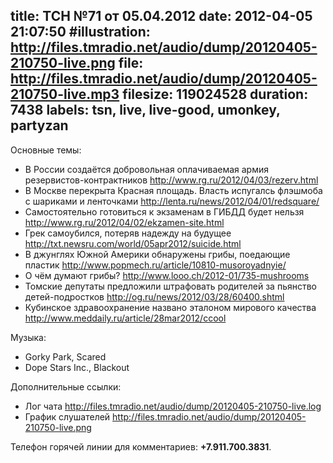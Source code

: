 title: ТСН №71 от 05.04.2012
date: 2012-04-05 21:07:50
#illustration: http://files.tmradio.net/audio/dump/20120405-210750-live.png
file: http://files.tmradio.net/audio/dump/20120405-210750-live.mp3
filesize: 119024528
duration: 7438
labels: tsn, live, live-good, umonkey, partyzan
---
Основные темы:

- В России создаётся добровольная оплачиваемая армия резервистов-контрактников
  http://www.rg.ru/2012/04/03/rezerv.html
- В Москве перекрыта Красная площадь. Власть испугалсь флэшмоба с шариками и ленточками
  http://lenta.ru/news/2012/04/01/redsquare/
- Самостоятельно готовиться к экзаменам в ГИБДД будет нельзя
  http://www.rg.ru/2012/04/02/ekzamen-site.html
- Грек самоубился, потеряв надежду на будущее
  http://txt.newsru.com/world/05apr2012/suicide.html
- В джунглях Южной Америки обнаружены грибы, поедающие пластик
  http://www.popmech.ru/article/10810-musoroyadnyie/
- О чём думают грибы?
  http://www.looo.ch/2012-01/735-mushrooms
- Томские депутаты предложили штрафовать родителей за пьянство детей-подростков
  http://og.ru/news/2012/03/28/60400.shtml
- Кубинское здравоохранение названо эталоном мирового качества
  http://www.meddaily.ru/article/28mar2012/ccool

Музыка:

- Gorky Park, Scared
- Dope Stars Inc., Blackout

Дополнительные ссылки:

- Лог чата
  http://files.tmradio.net/audio/dump/20120405-210750-live.log
- График слушателей
  http://files.tmradio.net/audio/dump/20120405-210750-live.png

Телефон горячей линии для комментариев: **+7.911.700.3831**.

